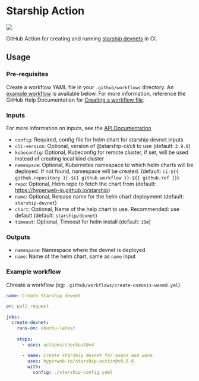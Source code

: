 # Starship Action

[![](https://github.com/hyperweb-io/starship-action/workflows/Test/badge.svg?branch=main)](https://github.com/hyperweb-io/starship-action/actions)

GitHub Action for creating and running [starship devnets](https://github.com/hyperweb-io/starship) in CI.

## Usage

### Pre-requisites

Create a workflow YAML file in your `.github/workflows` directory. An [example workflow](#example-workflow) is available below.
For more information, reference the GitHub Help Documentation for [Creating a workflow file](https://help.github.com/en/articles/configuring-a-workflow#creating-a-workflow-file).

### Inputs

For more information on inputs, see the [API Documentation](https://developer.github.com/v3/repos/releases/#input)

- `config`: Required, config file for helm chart for starship devnet inputs
- `cli-version`: Optional, version of @starship-ci/cli to use (default: `2.9.0`)
- `kubeconfig`: Optional, Kubeconfig for remote cluster, if set, will be used instead of creating local kind cluster
- `namespace`: Optional, Kubernetes namespace to which helm charts will be deployed. If not found, namespace will be created. (default: `ci-${{ github.repository }}-${{ github.workflow }}-${{ github.ref }}`)
- `repo`: Optional, Helm repo to fetch the chart from (default: https://hyperweb-io.github.io/starship)
- `name`: Optional, Release name for the helm chart deployment (default: `starship-devnet`)
- `chart`: Optional, Name of  the help chart to use. Recommended: use default (default: `starship/devnet`)
- `timeout`: Optional, Timeout for helm install (default: `10m`)

### Outputs
- `namespace`: Namespace where the devnet is deployed
- `name`: Name of the helm chart, same as `name` input

### Example workflow

Chreate a workflow (eg: `.github/workflows/create-osmosis-wasmd.yml`)
```yaml
name: Create Starship devnet

on: pull_request

jobs:
  create-devnet:
    runs-on: ubuntu-latest
    
    steps:
      - uses: actions/checkout@v4
        
      - name: Create starship devnet for osmos and wasm
        uses: hyperweb-io/starship-action@v0.5.6
        with:
          config: ./starship-config.yaml
```
